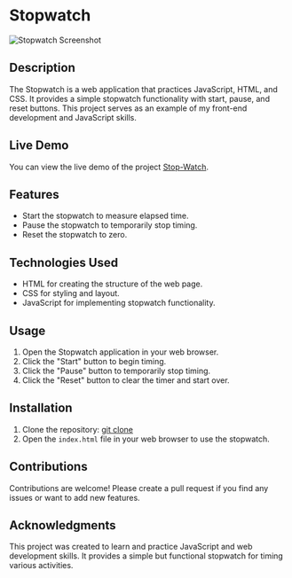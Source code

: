 # Stopwatch

![Stopwatch Screenshot](https://github.com/Gaya3Ramesh/Stop-Watch/assets/89316721/eea33f7e-a723-4c4b-9526-1c76aa92039c)

## Description

The Stopwatch is a web application that practices JavaScript, HTML, and CSS. It provides a simple stopwatch functionality with start, pause, and reset buttons. This project serves as an example of my front-end development and JavaScript skills.

## Live Demo

You can view the live demo of the project [Stop-Watch](https://gaya3ramesh.github.io/Stop-Watch/).

## Features

- Start the stopwatch to measure elapsed time.
- Pause the stopwatch to temporarily stop timing.
- Reset the stopwatch to zero.

## Technologies Used

- HTML for creating the structure of the web page.
- CSS for styling and layout.
- JavaScript for implementing stopwatch functionality.

## Usage

1. Open the Stopwatch application in your web browser.
2. Click the "Start" button to begin timing.
3. Click the "Pause" button to temporarily stop timing.
4. Click the "Reset" button to clear the timer and start over.

## Installation

1. Clone the repository: [git clone](https://github.com/Gaya3Ramesh/Stop-Watch.git)
2. Open the `index.html` file in your web browser to use the stopwatch.

## Contributions

Contributions are welcome! Please create a pull request if you find any issues or want to add new features.

## Acknowledgments

This project was created to learn and practice JavaScript and web development skills. It provides a simple but functional stopwatch for timing various activities.


